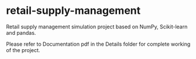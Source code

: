 # retail-supply-management

Retail supply management simulation project based on NumPy, Scikit-learn and pandas.

Please refer to Documentation pdf in the Details folder for complete working of the project.

